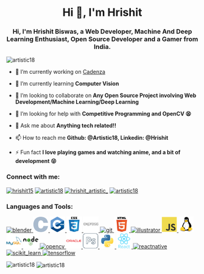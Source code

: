 <h1 align="center">Hi 👋, I'm Hrishit</h1>
<h3 align="center">Hi, I'm Hrishit Biswas, a Web Developer, Machine And Deep Learning Enthusiast, Open Source Developer and a Gamer from India.</h3>

<p align="left"> <img src="https://komarev.com/ghpvc/?username=artistic18&label=Profile%20views&color=0e75b6&style=flat" alt="artistic18" /> </p>

- 🔭 I’m currently working on [Cadenza](https://github.com/Artistic18/Cadenza)

- 🌱 I’m currently learning **Computer Vision**

- 👯 I’m looking to collaborate on **Any Open Source Project involving Web Development/Machine Learning/Deep Learning**

- 🤝 I’m looking for help with **Competitive Programming and OpenCV 😫**

- 💬 Ask me about **Anything tech related!!**

- 📫 How to reach me **Github: @Artistic18, Linkedin: @Hrishit**

- ⚡ Fun fact **I love playing games and watching anime, and a bit of development 😝**

<h3 align="left">Connect with me:</h3>
<p align="left">
<a href="https://twitter.com/hrishit15" target="blank"><img align="center" src="https://cdn.jsdelivr.net/npm/simple-icons@3.0.1/icons/twitter.svg" alt="hrishit15" height="30" width="40" /></a>
<a href="https://linkedin.com/in/artistic18" target="blank"><img align="center" src="https://cdn.jsdelivr.net/npm/simple-icons@3.0.1/icons/linkedin.svg" alt="artistic18" height="30" width="40" /></a>
<a href="https://instagram.com/hrishit_artistic_" target="blank"><img align="center" src="https://cdn.jsdelivr.net/npm/simple-icons@3.0.1/icons/instagram.svg" alt="hrishit_artistic_" height="30" width="40" /></a>
<a href="https://www.codechef.com/users/artistic18" target="blank"><img align="center" src="https://cdn.jsdelivr.net/npm/simple-icons@3.1.0/icons/codechef.svg" alt="artistic18" height="30" width="40" /></a>
</p>

<h3 align="left">Languages and Tools:</h3>
<p align="left"> <a href="https://www.blender.org/" target="_blank"> <img src="https://download.blender.org/branding/community/blender_community_badge_white.svg" alt="blender" width="40" height="40"/> </a> <a href="https://www.cprogramming.com/" target="_blank"> <img src="https://raw.githubusercontent.com/devicons/devicon/master/icons/c/c-original.svg" alt="c" width="40" height="40"/> </a> <a href="https://www.w3schools.com/cpp/" target="_blank"> <img src="https://raw.githubusercontent.com/devicons/devicon/master/icons/cplusplus/cplusplus-original.svg" alt="cplusplus" width="40" height="40"/> </a> <a href="https://www.w3schools.com/css/" target="_blank"> <img src="https://raw.githubusercontent.com/devicons/devicon/master/icons/css3/css3-original-wordmark.svg" alt="css3" width="40" height="40"/> </a> <a href="https://expressjs.com" target="_blank"> <img src="https://raw.githubusercontent.com/devicons/devicon/master/icons/express/express-original-wordmark.svg" alt="express" width="40" height="40"/> </a> <a href="https://git-scm.com/" target="_blank"> <img src="https://www.vectorlogo.zone/logos/git-scm/git-scm-icon.svg" alt="git" width="40" height="40"/> </a> <a href="https://www.w3.org/html/" target="_blank"> <img src="https://raw.githubusercontent.com/devicons/devicon/master/icons/html5/html5-original-wordmark.svg" alt="html5" width="40" height="40"/> </a> <a href="https://www.adobe.com/in/products/illustrator.html" target="_blank"> <img src="https://www.vectorlogo.zone/logos/adobe_illustrator/adobe_illustrator-icon.svg" alt="illustrator" width="40" height="40"/> </a> <a href="https://developer.mozilla.org/en-US/docs/Web/JavaScript" target="_blank"> <img src="https://raw.githubusercontent.com/devicons/devicon/master/icons/javascript/javascript-original.svg" alt="javascript" width="40" height="40"/> </a> <a href="https://www.linux.org/" target="_blank"> <img src="https://raw.githubusercontent.com/devicons/devicon/master/icons/linux/linux-original.svg" alt="linux" width="40" height="40"/> </a> <a href="https://www.mysql.com/" target="_blank"> <img src="https://raw.githubusercontent.com/devicons/devicon/master/icons/mysql/mysql-original-wordmark.svg" alt="mysql" width="40" height="40"/> </a> <a href="https://nodejs.org" target="_blank"> <img src="https://raw.githubusercontent.com/devicons/devicon/master/icons/nodejs/nodejs-original-wordmark.svg" alt="nodejs" width="40" height="40"/> </a> <a href="https://opencv.org/" target="_blank"> <img src="https://www.vectorlogo.zone/logos/opencv/opencv-icon.svg" alt="opencv" width="40" height="40"/> </a> <a href="https://www.oracle.com/" target="_blank"> <img src="https://raw.githubusercontent.com/devicons/devicon/master/icons/oracle/oracle-original.svg" alt="oracle" width="40" height="40"/> </a> <a href="https://www.photoshop.com/en" target="_blank"> <img src="https://raw.githubusercontent.com/devicons/devicon/master/icons/photoshop/photoshop-line.svg" alt="photoshop" width="40" height="40"/> </a> <a href="https://www.python.org" target="_blank"> <img src="https://raw.githubusercontent.com/devicons/devicon/master/icons/python/python-original.svg" alt="python" width="40" height="40"/> </a> <a href="https://reactjs.org/" target="_blank"> <img src="https://raw.githubusercontent.com/devicons/devicon/master/icons/react/react-original-wordmark.svg" alt="react" width="40" height="40"/> </a> <a href="https://reactnative.dev/" target="_blank"> <img src="https://reactnative.dev/img/header_logo.svg" alt="reactnative" width="40" height="40"/> </a> <a href="https://scikit-learn.org/" target="_blank"> <img src="https://upload.wikimedia.org/wikipedia/commons/0/05/Scikit_learn_logo_small.svg" alt="scikit_learn" width="40" height="40"/> </a> <a href="https://www.tensorflow.org" target="_blank"> <img src="https://www.vectorlogo.zone/logos/tensorflow/tensorflow-icon.svg" alt="tensorflow" width="40" height="40"/> </a> </p>

<p><img align="left" src="https://github-readme-stats.vercel.app/api/top-langs?username=artistic18&show_icons=true&locale=en&layout=compact" alt="artistic18" /></p>

<p>&nbsp;<img align="center" src="https://github-readme-stats.vercel.app/api?username=artistic18&show_icons=true&locale=en" alt="artistic18" /></p>
